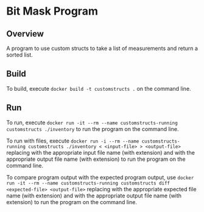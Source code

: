 # Bit Mask Program

## Overview

A program to use custom structs to take a list of measurements and return a sorted list.

## Build

To build, execute `docker build -t customstructs .` on the command line.

## Run

To run, execute `docker run -it --rm --name customstructs-running customstructs ./inventory` to run the program on the command line.

To run with files, execute `docker run -i --rm --name customstructs-running customstructs ./inventory < <input-file> > <output-file>` replacing <input-file> with the appropriate input file name (with extension) and <output-file> with the appropriate output file name (with extension) to run the program on the command line. 

To compare program output with the expected program output, use `docker run -it --rm --name customstructs-running customstructs diff <expected-file> <output-file>` replacing <expected-file> with the appropriate expected file name (with extension) and <output-file> with the appropriate output file name (with extension) to run the program on the command line. 
